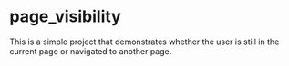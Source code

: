 # page_visibility

This is a simple project that demonstrates whether the user is still in the current page or navigated to another page.
